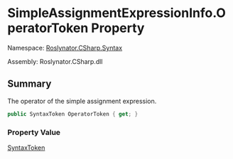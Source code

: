 # SimpleAssignmentExpressionInfo\.OperatorToken Property

Namespace: [Roslynator.CSharp.Syntax](../../README.md)

Assembly: Roslynator\.CSharp\.dll

## Summary

The operator of the simple assignment expression\.

```csharp
public SyntaxToken OperatorToken { get; }
```

### Property Value

[SyntaxToken](https://docs.microsoft.com/en-us/dotnet/api/microsoft.codeanalysis.syntaxtoken)

